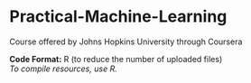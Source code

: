 # Practical-Machine-Learning
Course offered by Johns Hopkins University through Coursera

**Code Format:** R (to reduce the number of uploaded files)  
*To compile resources, use R.*
